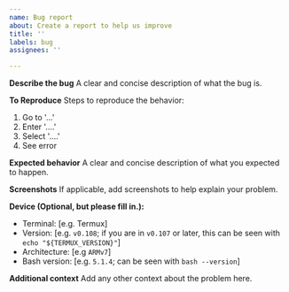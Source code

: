 ```yaml
---
name: Bug report
about: Create a report to help us improve
title: ''
labels: bug
assignees: ''

---
```


**Describe the bug**
A clear and concise description of what the bug is.

**To Reproduce**
Steps to reproduce the behavior:
1. Go to '...'
2. Enter '....'
3. Select '....'
4. See error

**Expected behavior**
A clear and concise description of what you expected to happen.

**Screenshots**
If applicable, add screenshots to help explain your problem.

**Device (Optional, but please fill in.):** 
- Terminal: [e.g. Termux]
 - Version: [e.g. `v0.108`; if you are in `v0.107` or later, this can be seen with `echo "${TERMUX_VERSION}"`]
- Architecture: [e.g `ARMv7`]
- Bash version: [e.g. `5.1.4`; can be seen with `bash --version`]

**Additional context**
Add any other context about the problem here.
